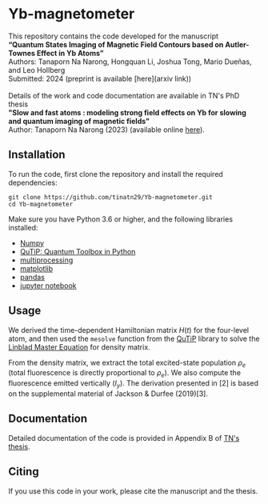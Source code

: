 # Yb-magnetometer
This repository contains the code developed for the manuscript \
**“Quantum States Imaging of Magnetic Field Contours based on Autler-Townes Effect in Yb Atoms”** \
Authors: Tanaporn Na Narong, Hongquan Li, Joshua Tong, Mario Dueñas, and Leo Hollberg \
Submitted: 2024 (preprint is available [here](arxiv link)) \
\
Details of the work and code documentation are available in TN's PhD thesis \
**"Slow and fast atoms : modeling strong field effects on Yb for slowing and quantum imaging of magnetic fields"** \
Author: Tanaporn Na Narong (2023) (available online [here](https://searchworks.stanford.edu/view/in00000001635)).

## Installation
To run the code, first clone the repository and install the required dependencies:
```
git clone https://github.com/tinatn29/Yb-magnetometer.git
cd Yb-magnetometer
```
Make sure you have Python 3.6 or higher, and the following libraries installed: 
- [Numpy](https://numpy.org/)
- [QuTiP: Quantum Toolbox in Python](https://qutip.org/docs/4.0.2/index.html)
- [multiprocessing](https://docs.python.org/3/library/multiprocessing.html) 
- [matplotlib](https://matplotlib.org/)
- [pandas](https://pandas.pydata.org/)
- [jupyter notebook](https://jupyter.org/)

## Usage
We derived the time-dependent Hamiltonian matrix $H(t)$ for the four-level atom, and then used the `mesolve` function from the [QuTiP](https://qutip.org/docs/4.0.2/index.html) library to solve the [Linblad Master Equation](https://qutip.org/docs/latest/guide/dynamics/dynamics-master.html) for density matrix. 

From the density matrix, we extract the total excited-state population $\rho_e$ (total fluorescence is directly proportional to $\rho_e$).
We also compute the fluorescence emitted vertically ($I_y$). The derivation presented in [2] is based on the supplemental material of Jackson & Durfee (2019)[3].

## Documentation
Detailed documentation of the code is provided in Appendix B of [TN's thesis](https://searchworks.stanford.edu/view/in00000001635).

## Citing
If you use this code in your work, please cite the manuscript and the thesis.

